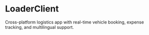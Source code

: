 # LoaderClient
Cross-platform logistics app with real-time vehicle booking, expense tracking, and multilingual support.
